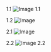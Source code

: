 1.1 <img src="https://github.com/sunface/rust-course/blob/main/assets/studyrust公众号.png?raw=true" alt="Image 1.1" />

1.2 ![Image](https://avatars.githubusercontent.com/u/274803?v=4)

<div class="page-break"></div>

2.1 ![Image](https://github.com/sunface/rust-course/blob/main/assets/studyrust公众号.png?raw=true)

2.2 <img src="https://avatars.githubusercontent.com/u/274803?v=4" alt="Image 2.2" /> 
